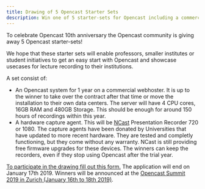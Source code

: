```yaml
---
title: Drawing of 5 Opencast Starter Sets
description: Win one of 5 starter-sets for Opencast including a commercially hosted Opencast for one year and a capture agent.
---
```


To celebrate Opencast 10th anniversary the Opencast community is giving away 5 Opencast starter-sets!

We hope that these starter sets will enable professors, smaller institutes or student initiatives to get an easy start with Opencast and showcase usecases for lecture recording to their institutions. 

A set consist of:

* An Opencast system for 1 year on a commercial webhoster. It is up to the winner to take over the contract after that time or move the installation to their own data centers. The server will have 4 CPU cores, 16GB RAM and 480GB Storage. This should be enough for around 150 hours of recordings within this year. 
* A hardware capture agent. This will be [NCast](https://www.ncast.com/) Presentation Recorder 720 or 1080. The capture agents have been donated by Universities that have updated to more recent hardware. They are tested and completly functioning, but they come without any warranty. NCast is still providing free firmware upgrades for these devices. The winners can keep the recorders, even if they stop using Opencast after the trial year.

[To participate in the drawing fill out this form.](https://goo.gl/forms/1jLKAlXaelX5Lqqd2) 
The application will end on January 17th 2019. Winners will be announced at the [Opencast Summit 2019 in Zurich (January 16th to 18th 2019)](https://blogs.ethz.ch/opencast2019/).  




